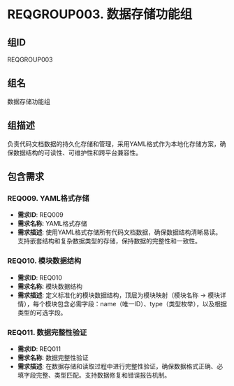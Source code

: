 # REQGROUP003. 数据存储功能组

## 组ID
REQGROUP003

## 组名
数据存储功能组

## 组描述
负责代码文档数据的持久化存储和管理，采用YAML格式作为本地化存储方案，确保数据结构的可读性、可维护性和跨平台兼容性。

## 包含需求

### REQ009. YAML格式存储
- **需求ID**: REQ009
- **需求名称**: YAML格式存储
- **需求描述**: 使用YAML格式存储所有代码文档数据，确保数据结构清晰易读。支持嵌套结构和复杂数据类型的存储，保持数据的完整性和一致性。

### REQ010. 模块数据结构
- **需求ID**: REQ010
- **需求名称**: 模块数据结构
- **需求描述**: 定义标准化的模块数据结构，顶层为模块映射（模块名称 -> 模块详情），每个模块包含必需字段：name（唯一ID）、type（类型枚举），以及根据类型的可选字段。

### REQ011. 数据完整性验证
- **需求ID**: REQ011
- **需求名称**: 数据完整性验证
- **需求描述**: 在数据存储和读取过程中进行完整性验证，确保数据格式正确、必填字段完整、类型匹配。支持数据修复和错误报告机制。
